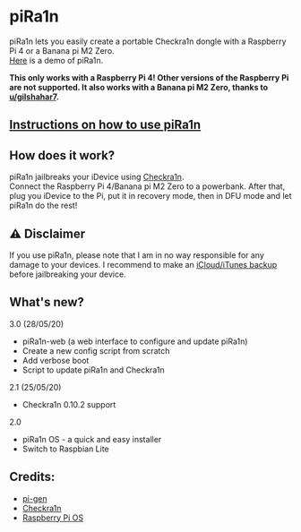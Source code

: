# piRa1n
piRa1n lets you easily create a portable Checkra1n dongle with a Raspberry Pi 4 or a Banana pi M2 Zero.\
[Here](https://youtu.be/lqGb8SG-VII) is a demo of piRa1n.

**This only works with a Raspberry Pi 4! Other versions of the Raspberry Pi are not supported. It also works with a Banana pi M2 Zero, thanks to [u/gilshahar7](https://www.reddit.com/user/gilshahar7/).**

## [Instructions on how to use piRa1n](https://github.com/raspberryenvoie/piRa1n/wiki)

## How does it work?
piRa1n jailbreaks your iDevice using [Checkra1n](https://checkra.in/).\
Connect the Raspberry Pi 4/Banana pi M2 Zero to a powerbank. After that, plug you iDevice to the Pi, put it in recovery mode, then in DFU mode and let piRa1n do the rest!

## ⚠️ Disclaimer
If you use piRa1n, please note that I am in no way responsible for any damage to your devices.
I recommend to make an [iCloud/iTunes backup](https://support.apple.com/en-us/HT203977) before jailbreaking your device.

## What's new?
3.0 (28/05/20)
- piRa1n-web (a web interface to configure and update piRa1n)
- Create a new config script from scratch
- Add verbose boot
- Script to update piRa1n and Checkra1n

2.1 (25/05/20)
- Checkra1n 0.10.2 support

2.0
- piRa1n OS - a quick and easy installer
- Switch to Raspbian Lite

## Credits:
- [pi-gen](https://github.com/RPi-Distro/Pi-gen)
- [Checkra1n](https://checkra.in)
- [Raspberry Pi OS](https://www.raspberrypi.org/downloads/raspbian/)
